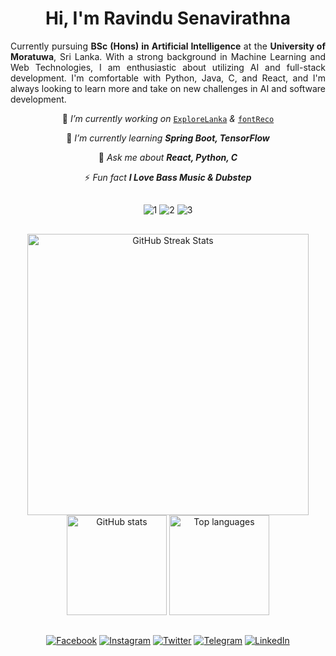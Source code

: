 <!-- HEADER -->

<h1 align="center"> Hi, I'm Ravindu Senavirathna</h1>

<p align= "justify" >Currently pursuing <strong>BSc (Hons) in Artificial Intelligence</strong> at the <strong>University of Moratuwa</strong>, Sri Lanka. With a strong background in Machine Learning and Web Technologies, I am enthusiastic about utilizing AI and full-stack development. I'm comfortable with Python, Java, C, and React, and I'm always looking to learn more and take on new challenges in AI and software development.</p>

<div align="center">

🔭 _I’m currently working on_ [`ExploreLanka`](https://github.com/ravindusenavirathna/ExploreLanka) _&_ [`fontReco`](https://github.com/ravindusenavirathna/fontreco)

🌱 _I’m currently learning **Spring Boot, TensorFlow**_

💬 _Ask me about **React, Python, C**_

⚡ _Fun fact **I Love Bass Music & Dubstep**_

</div>

##

<!-- SKILL ICONS -->

<div align="center">
  <img src="https://skillicons.dev/icons?i=python,java,c,php,mongodb,html,css,react,js,ts,mysql" alt="1">
  <img src="https://skillicons.dev/icons?i=nodejs,arduino,vite,spring,bootstrap,mui,fastapi,threejs,tensorflow,pytorch,scikitlearn,opencv,anaconda" alt="2">
  <img src="https://skillicons.dev/icons?i=firebase,azure,linux,bash,vscode,idea,androidstudio,figma,sketchup,blender,octave,atom,sublime,github,git" alt="3">
</div>

##

<!-- STATISTICS -->

<div align=center>
<img width=450 src="https://github-readme-streak-stats.herokuapp.com?user=ravindusenavirathna&theme=transparent&border_radius=10&background=45,3613135F,12112C&border=EB545400&stroke=FFFFFF&ring=EB5454&fire=EB5454&currStreakLabel=EB5454&sideNums=FFFFFF&dates=FFFFFF&currStreakNum=EB5454&sideLabels=EB5454&v=4" alt="GitHub Streak Stats"/>
<br/>
<img height=160 src="https://github-readme-stats.vercel.app/api?username=ravindusenavirathna&show_icons=true&theme=transparent&border_radius=10&bg_color=45,3613135F,12112C&border_color=EB545400&icon_color=EB5454&title_color=EB5454&text_color=FFFFFF&rank_icon=github&v=4" alt="GitHub stats"/>
<img height=160 src="https://github-readme-stats.vercel.app/api/top-langs/?username=ravindusenavirathna&layout=compact&theme=transparent&border_radius=10&bg_color=45,3613135F,12112C&border_color=EB545400&title_color=EB5454&text_color=FFFFFF&v=4" alt="Top languages"/>
</div>

##

<div align=center>

<!-- SOCIAL MEDIA -->

[![Facebook](https://img.shields.io/badge/facebook-12100E?style=for-the-badge&logo=facebook&logoColor=white)](https://fb.com/ravindubsenavirathna)
[![Instagram](https://img.shields.io/badge/instagram-12100E?style=for-the-badge&logo=instagram&logoColor=white)](https://instagram.com/ravindu__senavirathna)
[![Twitter](https://img.shields.io/badge/twitter-12100E?style=for-the-badge&logo=x&logoColor=white)](https://twitter.com/ravindusasanka_)
[![Telegram](https://img.shields.io/badge/telegram-12100E?style=for-the-badge&logo=telegram&logoColor=white)](https://t.me/ravindusenavirathna)
[![LinkedIn](https://img.shields.io/badge/linkedin-12100E?style=for-the-badge&logo=linkedin&logoColor=white)](https://linkedin.com/in/ravindu-senavirathna)

</div>

